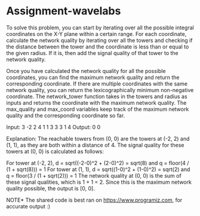 # Assignment-wavelabs

To solve this problem, you can start by iterating over all the possible integral coordinates on the X-Y plane within a certain range. For each coordinate, calculate the network quality by iterating over all the towers and checking if the distance between the tower and the coordinate is less than or equal to the given radius. If it is, then add the signal quality of that tower to the network quality.

Once you have calculated the network quality for all the possible coordinates, you can find the maximum network quality and return the corresponding coordinate. If there are multiple coordinates with the same network quality, you can return the lexicographically minimum non-negative coordinate.
The network_tower function takes in the towers and radius as inputs and returns the coordinate with the maximum network quality. The max_quality and max_coord variables keep track of the maximum network quality and the corresponding coordinate so far.

Input:
3
-2 2 4
1 1 3
3 3 1
4
Output:
0 0

Explanation:
The reachable towers from (0, 0) are the towers at (-2, 2) and (1, 1), as they are both within a distance of 4. The signal quality for these towers at (0, 0) is calculated as follows:

For tower at (-2, 2), d = sqrt((-2-0)^2 + (2-0)^2) = sqrt(8) and q = floor(4 / (1 + sqrt(8))) = 1
For tower at (1, 1), d = sqrt((1-0)^2 + (1-0)^2) = sqrt(2) and q = floor(3 / (1 + sqrt(2))) = 1
The network quality at (0, 0) is the sum of these signal qualities, which is 1 + 1 = 2. Since this is the maximum network quality possible, the output is [0, 0].

NOTE* The shared code is best ran on https://www.programiz.com, for accurate output :)



